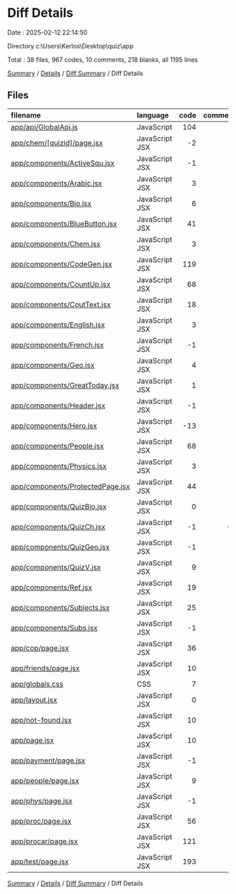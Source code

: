 # Diff Details

Date : 2025-02-12 22:14:50

Directory c:\\Users\\Kerlos\\Desktop\\quiz\\app

Total : 38 files,  967 codes, 10 comments, 218 blanks, all 1195 lines

[Summary](results.md) / [Details](details.md) / [Diff Summary](diff.md) / Diff Details

## Files
| filename | language | code | comment | blank | total |
| :--- | :--- | ---: | ---: | ---: | ---: |
| [app/api/GlobalApi.js](/app/api/GlobalApi.js) | JavaScript | 104 | 8 | 21 | 133 |
| [app/chem/\[quizid\]/page.jsx](/app/chem/%5Bquizid%5D/page.jsx) | JavaScript JSX | -2 | 0 | 1 | -1 |
| [app/components/ActiveSqu.jsx](/app/components/ActiveSqu.jsx) | JavaScript JSX | -1 | 0 | 1 | 0 |
| [app/components/Arabic.jsx](/app/components/Arabic.jsx) | JavaScript JSX | 3 | 0 | 1 | 4 |
| [app/components/Bio.jsx](/app/components/Bio.jsx) | JavaScript JSX | 6 | 0 | 3 | 9 |
| [app/components/BlueButton.jsx](/app/components/BlueButton.jsx) | JavaScript JSX | 41 | 0 | 2 | 43 |
| [app/components/Chem.jsx](/app/components/Chem.jsx) | JavaScript JSX | 3 | 0 | 4 | 7 |
| [app/components/CodeGen.jsx](/app/components/CodeGen.jsx) | JavaScript JSX | 119 | 0 | 17 | 136 |
| [app/components/CountUp.jsx](/app/components/CountUp.jsx) | JavaScript JSX | 68 | 0 | 14 | 82 |
| [app/components/CoutText.jsx](/app/components/CoutText.jsx) | JavaScript JSX | 18 | 0 | 6 | 24 |
| [app/components/English.jsx](/app/components/English.jsx) | JavaScript JSX | 3 | 0 | 1 | 4 |
| [app/components/French.jsx](/app/components/French.jsx) | JavaScript JSX | -1 | 0 | 0 | -1 |
| [app/components/Geo.jsx](/app/components/Geo.jsx) | JavaScript JSX | 4 | 0 | 1 | 5 |
| [app/components/GreatToday.jsx](/app/components/GreatToday.jsx) | JavaScript JSX | 1 | 0 | 0 | 1 |
| [app/components/Header.jsx](/app/components/Header.jsx) | JavaScript JSX | -1 | 0 | 1 | 0 |
| [app/components/Hero.jsx](/app/components/Hero.jsx) | JavaScript JSX | -13 | 0 | 0 | -13 |
| [app/components/People.jsx](/app/components/People.jsx) | JavaScript JSX | 68 | 0 | 18 | 86 |
| [app/components/Physics.jsx](/app/components/Physics.jsx) | JavaScript JSX | 3 | 0 | 0 | 3 |
| [app/components/ProtectedPage.jsx](/app/components/ProtectedPage.jsx) | JavaScript JSX | 44 | 0 | 8 | 52 |
| [app/components/QuizBio.jsx](/app/components/QuizBio.jsx) | JavaScript JSX | 0 | 0 | 1 | 1 |
| [app/components/QuizCh.jsx](/app/components/QuizCh.jsx) | JavaScript JSX | -1 | -1 | -2 | -4 |
| [app/components/QuizGeo.jsx](/app/components/QuizGeo.jsx) | JavaScript JSX | -1 | 0 | -1 | -2 |
| [app/components/QuizV.jsx](/app/components/QuizV.jsx) | JavaScript JSX | 9 | 0 | 3 | 12 |
| [app/components/Ref.jsx](/app/components/Ref.jsx) | JavaScript JSX | 19 | 0 | 2 | 21 |
| [app/components/Subjects.jsx](/app/components/Subjects.jsx) | JavaScript JSX | 25 | 3 | 13 | 41 |
| [app/components/Subs.jsx](/app/components/Subs.jsx) | JavaScript JSX | -1 | 0 | 1 | 0 |
| [app/cop/page.jsx](/app/cop/page.jsx) | JavaScript JSX | 36 | 0 | 22 | 58 |
| [app/friends/page.jsx](/app/friends/page.jsx) | JavaScript JSX | 10 | 0 | 2 | 12 |
| [app/globals.css](/app/globals.css) | CSS | 7 | 0 | 6 | 13 |
| [app/layout.jsx](/app/layout.jsx) | JavaScript JSX | 0 | 0 | 2 | 2 |
| [app/not-found.jsx](/app/not-found.jsx) | JavaScript JSX | 10 | 0 | 4 | 14 |
| [app/page.jsx](/app/page.jsx) | JavaScript JSX | 10 | 0 | 2 | 12 |
| [app/payment/page.jsx](/app/payment/page.jsx) | JavaScript JSX | -1 | 0 | 1 | 0 |
| [app/people/page.jsx](/app/people/page.jsx) | JavaScript JSX | 9 | 0 | 2 | 11 |
| [app/phys/page.jsx](/app/phys/page.jsx) | JavaScript JSX | -1 | 0 | 1 | 0 |
| [app/proc/page.jsx](/app/proc/page.jsx) | JavaScript JSX | 56 | 0 | 28 | 84 |
| [app/procar/page.jsx](/app/procar/page.jsx) | JavaScript JSX | 121 | 0 | 8 | 129 |
| [app/test/page.jsx](/app/test/page.jsx) | JavaScript JSX | 193 | 0 | 24 | 217 |

[Summary](results.md) / [Details](details.md) / [Diff Summary](diff.md) / Diff Details